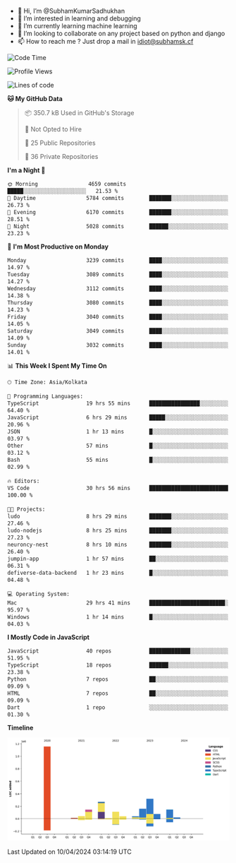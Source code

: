 - 👋 Hi, I’m @SubhamKumarSadhukhan
- 👀 I’m interested in learning and debugging
- 🌱 I’m currently learning machine learning
- 💞️ I’m looking to collaborate on any project based on python and django
- 📫 How to reach me ?
      Just drop a mail in idiot@subhamsk.cf

<!---
SubhamKumarSadhukhan/SubhamKumarSadhukhan is a ✨ special ✨ repository because its `README.md` (this file) appears on your GitHub profile.
You can click the Preview link to take a look at your changes.
--->


<!--START_SECTION:waka-->
![Code Time](http://img.shields.io/badge/Code%20Time-2%2C111%20hrs-blue)

![Profile Views](http://img.shields.io/badge/Profile%20Views-0-blue)

![Lines of code](https://img.shields.io/badge/From%20Hello%20World%20I%27ve%20Written-2.5%20million%20lines%20of%20code-blue)

**🐱 My GitHub Data** 

> 📦 350.7 kB Used in GitHub's Storage 
 > 
> 🚫 Not Opted to Hire
 > 
> 📜 25 Public Repositories 
 > 
> 🔑 36 Private Repositories 
 > 
**I'm a Night 🦉** 

```text
🌞 Morning                4659 commits        █████░░░░░░░░░░░░░░░░░░░░   21.53 % 
🌆 Daytime                5784 commits        ███████░░░░░░░░░░░░░░░░░░   26.73 % 
🌃 Evening                6170 commits        ███████░░░░░░░░░░░░░░░░░░   28.51 % 
🌙 Night                  5028 commits        ██████░░░░░░░░░░░░░░░░░░░   23.23 % 
```
📅 **I'm Most Productive on Monday** 

```text
Monday                   3239 commits        ████░░░░░░░░░░░░░░░░░░░░░   14.97 % 
Tuesday                  3089 commits        ████░░░░░░░░░░░░░░░░░░░░░   14.27 % 
Wednesday                3112 commits        ████░░░░░░░░░░░░░░░░░░░░░   14.38 % 
Thursday                 3080 commits        ████░░░░░░░░░░░░░░░░░░░░░   14.23 % 
Friday                   3040 commits        ████░░░░░░░░░░░░░░░░░░░░░   14.05 % 
Saturday                 3049 commits        ████░░░░░░░░░░░░░░░░░░░░░   14.09 % 
Sunday                   3032 commits        ████░░░░░░░░░░░░░░░░░░░░░   14.01 % 
```


📊 **This Week I Spent My Time On** 

```text
🕑︎ Time Zone: Asia/Kolkata

💬 Programming Languages: 
TypeScript               19 hrs 55 mins      ████████████████░░░░░░░░░   64.40 % 
JavaScript               6 hrs 29 mins       █████░░░░░░░░░░░░░░░░░░░░   20.96 % 
JSON                     1 hr 13 mins        █░░░░░░░░░░░░░░░░░░░░░░░░   03.97 % 
Other                    57 mins             █░░░░░░░░░░░░░░░░░░░░░░░░   03.12 % 
Bash                     55 mins             █░░░░░░░░░░░░░░░░░░░░░░░░   02.99 % 

🔥 Editors: 
VS Code                  30 hrs 56 mins      █████████████████████████   100.00 % 

🐱‍💻 Projects: 
ludo                     8 hrs 29 mins       ███████░░░░░░░░░░░░░░░░░░   27.46 % 
ludo-nodejs              8 hrs 25 mins       ███████░░░░░░░░░░░░░░░░░░   27.23 % 
neuroncy-nest            8 hrs 10 mins       ███████░░░░░░░░░░░░░░░░░░   26.40 % 
jumpin-app               1 hr 57 mins        ██░░░░░░░░░░░░░░░░░░░░░░░   06.31 % 
defiverse-data-backend   1 hr 23 mins        █░░░░░░░░░░░░░░░░░░░░░░░░   04.48 % 

💻 Operating System: 
Mac                      29 hrs 41 mins      ████████████████████████░   95.97 % 
Windows                  1 hr 14 mins        █░░░░░░░░░░░░░░░░░░░░░░░░   04.03 % 
```

**I Mostly Code in JavaScript** 

```text
JavaScript               40 repos            █████████████░░░░░░░░░░░░   51.95 % 
TypeScript               18 repos            ██████░░░░░░░░░░░░░░░░░░░   23.38 % 
Python                   7 repos             ██░░░░░░░░░░░░░░░░░░░░░░░   09.09 % 
HTML                     7 repos             ██░░░░░░░░░░░░░░░░░░░░░░░   09.09 % 
Dart                     1 repo              ░░░░░░░░░░░░░░░░░░░░░░░░░   01.30 % 
```



**Timeline**

![Lines of Code chart](https://raw.githubusercontent.com/SubhamKumarSadhukhan/SubhamKumarSadhukhan/main/assets/bar_graph.png)


 Last Updated on 10/04/2024 03:14:19 UTC
<!--END_SECTION:waka-->
